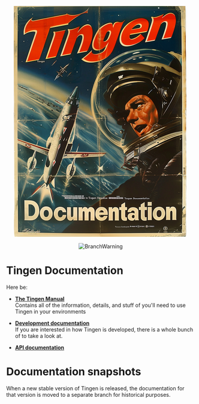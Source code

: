 <!-- u240925 -->

<div align="center">

  ![logo](./.github/Images/Logos/TingenDocumentation-464x616.png)

  ![BranchWarning](https://img.shields.io/badge/Release-24.9-seagreen?style=for-the-badge)

</div>

# Tingen Documentation

Here be:

* **[The Tingen Manual](https://github.com/spectrum-health-systems/Tingen-Documentation/blob/main/Manual/Tingen-Manual.md)**  
  Contains all of the information, details, and stuff of you'll need to use Tingen in your environments

* **[Development documentation](https://github.com/spectrum-health-systems/Tingen-Documentation/blob/main/Development)**  
  If you are interested in how Tingen is developed, there is a whole bunch of  to take a look at.

* **[API documentation](https://github.com/spectrum-health-systems/Tingen-Documentation/blob/main/docs/README.md)**

# Documentation snapshots

When a new stable version of Tingen is released, the documentation for that version is moved to a separate branch for historical purposes.
